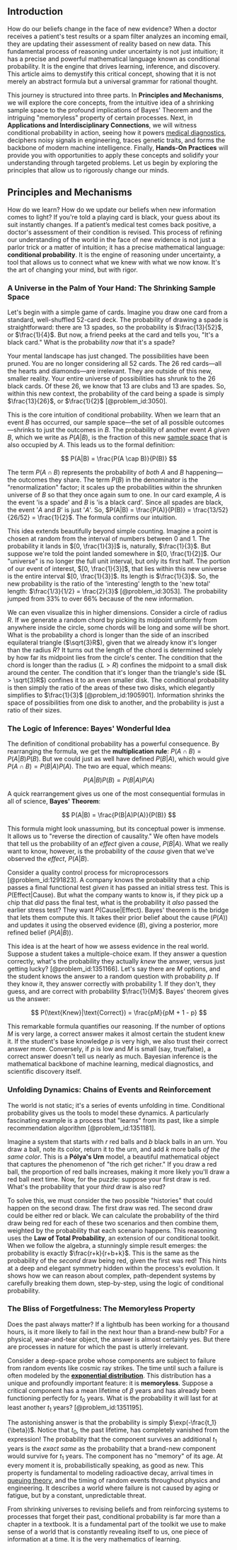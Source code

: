 ## Introduction
How do our beliefs change in the face of new evidence? When a doctor receives a patient's test results or a spam filter analyzes an incoming email, they are updating their assessment of reality based on new data. This fundamental process of reasoning under uncertainty is not just intuition; it has a precise and powerful mathematical language known as conditional probability. It is the engine that drives learning, inference, and discovery. This article aims to demystify this critical concept, showing that it is not merely an abstract formula but a universal grammar for rational thought.

This journey is structured into three parts. In **Principles and Mechanisms**, we will explore the core concepts, from the intuitive idea of a shrinking sample space to the profound implications of Bayes' Theorem and the intriguing "memoryless" property of certain processes. Next, in **Applications and Interdisciplinary Connections**, we will witness conditional probability in action, seeing how it powers [medical diagnostics](@article_id:260103), deciphers noisy signals in engineering, traces genetic traits, and forms the backbone of modern machine intelligence. Finally, **Hands-On Practices** will provide you with opportunities to apply these concepts and solidify your understanding through targeted problems. Let us begin by exploring the principles that allow us to rigorously change our minds.

## Principles and Mechanisms

How do we learn? How do we update our beliefs when new information comes to light? If you're told a playing card is black, your guess about its suit instantly changes. If a patient’s medical test comes back positive, a doctor's assessment of their condition is revised. This process of refining our understanding of the world in the face of new evidence is not just a parlor trick or a matter of intuition; it has a precise mathematical language: **conditional probability**. It is the engine of reasoning under uncertainty, a tool that allows us to connect what we knew with what we now know. It's the art of changing your mind, but with rigor.

### A Universe in the Palm of Your Hand: The Shrinking Sample Space

Let's begin with a simple game of cards. Imagine you draw one card from a standard, well-shuffled 52-card deck. The probability of drawing a spade is straightforward: there are 13 spades, so the probability is $\frac{13}{52}$, or $\frac{1}{4}$. But now, a friend peeks at the card and tells you, "It's a black card." What is the probability *now* that it's a spade?

Your mental landscape has just changed. The possibilities have been pruned. You are no longer considering all 52 cards. The 26 red cards—all the hearts and diamonds—are irrelevant. They are outside of this new, smaller reality. Your entire universe of possibilities has shrunk to the 26 black cards. Of these 26, we know that 13 are clubs and 13 are spades. So, within this new context, the probability of the card being a spade is simply $\frac{13}{26}$, or $\frac{1}{2}$ [@problem_id:3050].

This is the core intuition of conditional probability. When we learn that an event $B$ has occurred, our sample space—the set of all possible outcomes—shrinks to just the outcomes in $B$. The probability of another event $A$ *given* $B$, which we write as $P(A|B)$, is the fraction of this new [sample space](@article_id:269790) that is also occupied by $A$. This leads us to the formal definition:

$$
P(A|B) = \frac{P(A \cap B)}{P(B)}
$$

The term $P(A \cap B)$ represents the probability of *both* $A$ and $B$ happening—the outcomes they share. The term $P(B)$ in the denominator is the "renormalization" factor; it scales up the probabilities within the shrunken universe of $B$ so that they once again sum to one. In our card example, $A$ is the event 'is a spade' and $B$ is 'is a black card'. Since all spades are black, the event '$A$ and $B$' is just '$A$'. So, $P(A|B) = \frac{P(A)}{P(B)} = \frac{13/52}{26/52} = \frac{1}{2}$. The formula confirms our intuition.

This idea extends beautifully beyond simple counting. Imagine a point is chosen at random from the interval of numbers between 0 and 1. The probability it lands in $[0, \frac{1}{3}]$ is, naturally, $\frac{1}{3}$. But suppose we're told the point landed somewhere in $[0, \frac{1}{2}]$. Our "universe" is no longer the full unit interval, but only its first half. The portion of our event of interest, $[0, \frac{1}{3}]$, that lies within this new universe is the entire interval $[0, \frac{1}{3}]$. Its length is $\frac{1}{3}$. So, the new probability is the ratio of the 'interesting' length to the 'new total' length: $\frac{1/3}{1/2} = \frac{2}{3}$ [@problem_id:3053]. The probability jumped from 33% to over 66% because of the new information.

We can even visualize this in higher dimensions. Consider a circle of radius $R$. If we generate a random chord by picking its midpoint uniformly from anywhere inside the circle, some chords will be long and some will be short. What is the probability a chord is longer than the side of an inscribed equilateral triangle ($\sqrt{3}R$), given that we already know it's longer than the radius $R$? It turns out the length of the chord is determined solely by how far its midpoint lies from the circle's center. The condition that the chord is longer than the radius ($L > R$) confines the midpoint to a small disk around the center. The condition that it's longer than the triangle's side ($L > \sqrt{3}R$) confines it to an even smaller disk. The conditional probability is then simply the ratio of the areas of these two disks, which elegantly simplifies to $\frac{1}{3}$ [@problem_id:1905901]. Information shrinks the space of possibilities from one disk to another, and the probability is just a ratio of their sizes.

### The Logic of Inference: Bayes' Wonderful Idea

The definition of conditional probability has a powerful consequence. By rearranging the formula, we get the **multiplication rule**: $P(A \cap B) = P(A|B)P(B)$. But we could just as well have defined $P(B|A)$, which would give $P(A \cap B) = P(B|A)P(A)$. The two are equal, which means:

$$
P(A|B)P(B) = P(B|A)P(A)
$$

A quick rearrangement gives us one of the most consequential formulas in all of science, **Bayes' Theorem**:

$$
P(A|B) = \frac{P(B|A)P(A)}{P(B)}
$$

This formula might look unassuming, but its conceptual power is immense. It allows us to "reverse the direction of causality." We often have models that tell us the probability of an *effect* given a *cause*, $P(B|A)$. What we really want to know, however, is the probability of the *cause* given that we've observed the *effect*, $P(A|B)$.

Consider a quality control process for microprocessors [@problem_id:1291823]. A company knows the probability that a chip passes a final functional test *given* it has passed an initial stress test. This is $P(\text{Effect}|\text{Cause})$. But what the company wants to know is, if they pick up a chip that *did* pass the final test, what is the probability it *also* passed the earlier stress test? They want $P(\text{Cause}|\text{Effect})$. Bayes' theorem is the bridge that lets them compute this. It takes their prior belief about the cause ($P(A)$) and updates it using the observed evidence ($B$), giving a posterior, more refined belief ($P(A|B)$).

This idea is at the heart of how we assess evidence in the real world. Suppose a student takes a multiple-choice exam. If they answer a question correctly, what's the probability they actually *knew* the answer, versus just getting lucky? [@problem_id:1351166]. Let's say there are $M$ options, and the student knows the answer to a random question with probability $p$. If they know it, they answer correctly with probability 1. If they don't, they guess, and are correct with probability $\frac{1}{M}$. Bayes' theorem gives us the answer:

$$
P(\text{Knew}|\text{Correct}) = \frac{pM}{pM + 1 - p}
$$

This remarkable formula quantifies our reasoning. If the number of options $M$ is very large, a correct answer makes it almost certain the student knew it. If the student's base knowledge $p$ is very high, we also trust their correct answer more. Conversely, if $p$ is low and $M$ is small (say, true/false), a correct answer doesn't tell us nearly as much. Bayesian inference is the mathematical backbone of machine learning, medical diagnostics, and scientific discovery itself.

### Unfolding Dynamics: Chains of Events and Reinforcement

The world is not static; it's a series of events unfolding in time. Conditional probability gives us the tools to model these dynamics. A particularly fascinating example is a process that "learns" from its past, like a simple recommendation algorithm [@problem_id:1351181].

Imagine a system that starts with $r$ red balls and $b$ black balls in an urn. You draw a ball, note its color, return it to the urn, and add $k$ more balls *of the same color*. This is a **Pólya's Urn** model, a beautiful mathematical object that captures the phenomenon of "the rich get richer." If you draw a red ball, the proportion of red balls increases, making it more likely you'll draw a red ball next time. Now, for the puzzle: suppose your first draw is red. What's the probability that your *third* draw is also red?

To solve this, we must consider the two possible "histories" that could happen on the second draw. The first draw was red. The second draw could be either red or black. We can calculate the probability of the third draw being red for each of these two scenarios and then combine them, weighted by the probability that each scenario happens. This reasoning uses the **Law of Total Probability**, an extension of our conditional toolkit. When we follow the algebra, a stunningly simple result emerges: the probability is exactly $\frac{r+k}{r+b+k}$. This is the same as the probability of the *second* draw being red, given the first was red! This hints at a deep and elegant symmetry hidden within the process's evolution. It shows how we can reason about complex, path-dependent systems by carefully breaking them down, step-by-step, using the logic of conditional probability.

### The Bliss of Forgetfulness: The Memoryless Property

Does the past always matter? If a lightbulb has been working for a thousand hours, is it more likely to fail in the next hour than a brand-new bulb? For a physical, wear-and-tear object, the answer is almost certainly yes. But there are processes in nature for which the past is utterly irrelevant.

Consider a deep-space probe whose components are subject to failure from random events like cosmic ray strikes. The time until such a failure is often modeled by the **[exponential distribution](@article_id:273400)**. This distribution has a unique and profoundly important feature: it is **memoryless**. Suppose a critical component has a mean lifetime of $\beta$ years and has already been functioning perfectly for $t_0$ years. What is the probability it will last for at least another $t_1$ years? [@problem_id:1351195].

The astonishing answer is that the probability is simply $\exp(-\frac{t_1}{\beta})$. Notice that $t_0$, the past lifetime, has completely vanished from the expression! The probability that the component survives an additional $t_1$ years is the *exact same* as the probability that a brand-new component would survive for $t_1$ years. The component has no "memory" of its age. At every moment it is, probabilistically speaking, as good as new. This property is fundamental to modeling radioactive decay, arrival times in [queuing theory](@article_id:273647), and the timing of random events throughout physics and engineering. It describes a world where failure is not caused by aging or fatigue, but by a constant, unpredictable threat.

From shrinking universes to revising beliefs and from reinforcing systems to processes that forget their past, conditional probability is far more than a chapter in a textbook. It is a fundamental part of the toolkit we use to make sense of a world that is constantly revealing itself to us, one piece of information at a time. It is the very mathematics of learning.